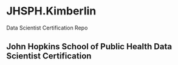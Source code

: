 # JHSPH.Kimberlin
Data Scientist Certification Repo
## John Hopkins School of Public Health Data Scientist Certification
